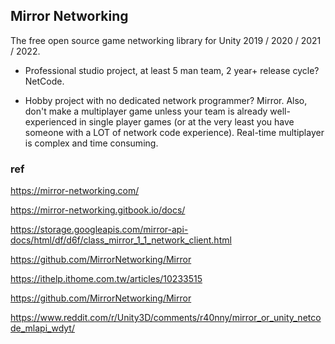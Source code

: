 ## Mirror Networking
The free open source game networking library for Unity 2019 / 2020 / 2021 / 2022.


-   Professional studio project, at least 5 man team, 2 year+ release cycle? NetCode.
    
-   Hobby project with no dedicated network programmer? Mirror. Also, don't make a multiplayer game unless your team is already well-experienced in single player games (or at the very least you have someone with a LOT of network code experience). Real-time multiplayer is complex and time consuming.


### ref 
https://mirror-networking.com/

https://mirror-networking.gitbook.io/docs/

https://storage.googleapis.com/mirror-api-docs/html/df/d6f/class_mirror_1_1_network_client.html

https://github.com/MirrorNetworking/Mirror

https://ithelp.ithome.com.tw/articles/10233515

https://github.com/MirrorNetworking/Mirror

https://www.reddit.com/r/Unity3D/comments/r40nny/mirror_or_unity_netcode_mlapi_wdyt/
